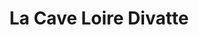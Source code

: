 ---
title: "La Cave Loire Divatte"
url: /saint-julien-de-concelles/la-cave-loire-divatte/
shop: alcool
---